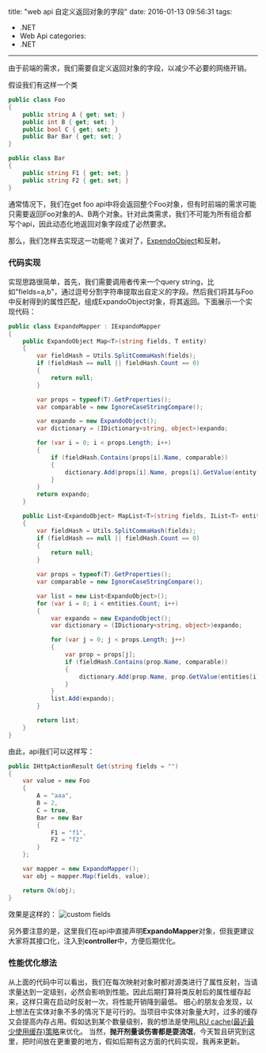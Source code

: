 title: "web api 自定义返回对象的字段"
date: 2016-01-13 09:56:31
tags:
- .NET
- Web Api
categories:
- .NET

---

由于前端的需求，我们需要自定义返回对象的字段，以减少不必要的网络开销。

假设我们有这样一个类
```csharp
public class Foo
{
    public string A { get; set; }
    public int B { get; set; }
    public bool C { get; set; }
    public Bar Bar { get; set; }
}

public class Bar
{
    public string F1 { get; set; }
    public string F2 { get; set; }
}
```
通常情况下，我们在get foo api中将会返回整个Foo对象，但有时前端的需求可能只需要返回Foo对象的A、B两个对象。针对此类需求，我们不可能为所有组合都写个api，因此动态化地返回对象字段成了必然要求。

那么，我们怎样去实现这一功能呢？诶对了，[ExpendoObject](https://msdn.microsoft.com/en-us/library/system.dynamic.expandoobject.aspx)和反射。

### 代码实现
实现思路很简单，首先，我们需要调用者传来一个query string，比如"fields=a,b"，通过逗号分割字符串提取出自定义的字段。然后我们将其与Foo中反射得到的属性匹配，组成ExpandoObject对象，将其返回。下面展示一个实现代码：
```csharp
public class ExpandoMapper : IExpandoMapper
{
    public ExpandoObject Map<T>(string fields, T entity)
    {
        var fieldHash = Utils.SplitCommaHash(fields);
        if (fieldHash == null || fieldHash.Count == 0)
        {
            return null;
        }

        var props = typeof(T).GetProperties();
        var comparable = new IgnoreCaseStringCompare();

        var expando = new ExpandoObject();
        var dictionary = (IDictionary<string, object>)expando;

        for (var i = 0; i < props.Length; i++)
        {
            if (fieldHash.Contains(props[i].Name, comparable))
            {
                dictionary.Add(props[i].Name, props[i].GetValue(entity));
            }
        }
        return expando;
    }

    public List<ExpandoObject> MapList<T>(string fields, IList<T> entities)
    {
        var fieldHash = Utils.SplitCommaHash(fields);
        if (fieldHash == null || fieldHash.Count == 0)
        {
            return null;
        }

        var props = typeof(T).GetProperties();
        var comparable = new IgnoreCaseStringCompare();

        var list = new List<ExpandoObject>();
        for (var i = 0; i < entities.Count; i++)
        {
            var expando = new ExpandoObject();
            var dictionary = (IDictionary<string, object>)expando;

            for (var j = 0; j < props.Length; j++)
            {
                var prop = props[j];
                if (fieldHash.Contains(prop.Name, comparable))
                {
                    dictionary.Add(prop.Name, prop.GetValue(entities[i]));
                }
            }
            list.Add(expando);
        }

        return list;
    }
}
```

由此，api我们可以这样写：
```csharp
public IHttpActionResult Get(string fields = "")
{
    var value = new Foo
    {
        A = "aaa",
        B = 2,
        C = true,
        Bar = new Bar
        {
            F1 = "f1",
            F2 = "f2"
        }
    };

    var mapper = new ExpandoMapper();
    var obj = mapper.Map(fields, value);

    return Ok(obj);
}
```
效果是这样的：
![custom fields](/img/custom_fields.png)


另外要注意的是，这里我们在api中直接声明**ExpandoMapper**对象，但我更建议大家将其接口化，注入到**controller**中，方便后期优化。

### 性能优化想法
从上面的代码中可以看出，我们在每次映射对象时都对源类进行了属性反射，当请求量达到一定级别，必然会影响到性能。因此后期打算将类反射后的属性缓存起来，这样只需在启动时反射一次，将性能开销降到最低。
细心的朋友会发现，以上想法在实体对象不多的情况下是可行的。当项目中实体对象量大时，过多的缓存又会提高内存占用。假如达到某个数量级别，我的想法是使用[LRU cache(最近最少使用缓存)策略](https://en.wikipedia.org/wiki/Cache_algorithms)来优化。
当然，**抛开剂量谈伤害都是耍流氓**，今天暂且研究到这里，把时间放在更重要的地方，假如后期有这方面的代码实现，我再来更新。
